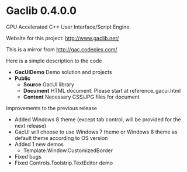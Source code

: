 # Gaclib 0.4.0.0


GPU Accelerated C++ User Interface/Script Engine

Website for this project: http://www.gaclib.net/

This is a mirror from http://gac.codeplex.com/

Here is a simple description to the code
* **GacUIDemo** Demo solution and projects
* **Public** 
    * **Source** GacUI library
    * **Document** HTML document. Please start at reference_gacui.html
    * **Content** Necessary CSS/JPG files for document

Improvements to the previous release
* Added Windows 8 theme (except tab control, will be provided for the next release)
* GacUI will choose to use Windows 7 theme or Windows 8 theme as default theme according to OS version
* Added 1 new demos 
    * Template.Window.CustomizedBorder
* Fixed bugs
* Fixed Controls.Toolstrip.TextEditor demo
